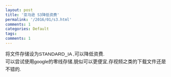 ```yaml
---
layout: post
title: '亚马逊 S3降低资费'
permalink: '/2016/01/s3.html'
comments: 1
categories: Default
tags: 
comments: 1
---
```

<span style="background-color: white; font-family: Arial; font-size: 15px; line-height: 24px; orphans: 2; widows: 2;">将文件存储设为STANDARD\_IA ,可以降低资费.</span>  
<span style="background-color: white; font-family: Arial; font-size: 15px; line-height: 24px; orphans: 2; widows: 2;">可以尝试使用google的零线存储,貌似可以更便宜,存视频之类的下载文件还是不错的.</span>